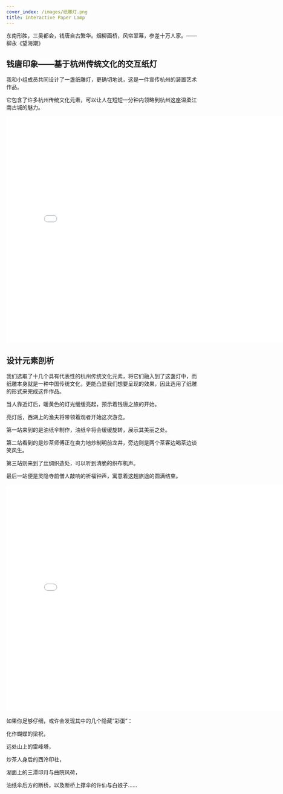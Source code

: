 ```yaml
---
cover_index: /images/纸雕灯.png
title: Interactive Paper Lamp
---
```

东南形胜，三吴都会，钱唐自古繁华。烟柳画桥，风帘翠幕，参差十万人家。——柳永《望海潮》
## 钱唐印象——基于杭州传统文化的交互纸灯
我和小组成员共同设计了一盏纸雕灯，更确切地说，这是一件宣传杭州的装置艺术作品。

它包含了许多杭州传统文化元素，可以让人在短短一分钟内领略到杭州这座温柔江南古城的魅力。

<iframe src="//player.bilibili.com/player.html?aid=77902775&bvid=BV1qJ411q7eE&cid=133278261&page=1" scrolling="no" width="800px" height="600px" border="0" frameborder="no" framespacing="0" allowfullscreen="true"> </iframe>


## 设计元素剖析
我们选取了十几个具有代表性的杭州传统文化元素，将它们融入到了这盏灯中，而纸雕本身就是一种中国传统文化，更能凸显我们想要呈现的效果，因此选用了纸雕的形式来完成这件作品。

当人靠近灯后，暖黄色的灯光缓缓亮起，预示着钱唐之旅的开始。

亮灯后，西湖上的渔夫将带领着观者开始这次游览。

第一站来到的是油纸伞制作，油纸伞将会缓缓旋转，展示其美丽之处。

第二站看到的是炒茶师傅正在卖力地炒制明前龙井，旁边则是两个茶客边喝茶边谈笑风生。

第三站则来到了丝绸织造处，可以听到清脆的织布机声。

最后一站便是灵隐寺前僧人敲响的祈福钟声，寓意着这趟旅途的圆满结束。
<iframe src="//player.bilibili.com/player.html?aid=77906634&bvid=BV1tJ411q7df&cid=133286142&page=1" scrolling="no" width="800px" height="600px" border="0" frameborder="no" framespacing="0" allowfullscreen="true"> </iframe>

如果你足够仔细，或许会发现其中的几个隐藏“彩蛋”：

化作蝴蝶的梁祝，

远处山上的雷峰塔，

炒茶人身后的西泠印社，

湖面上的三潭印月与曲院风荷，

油纸伞后方的断桥，以及断桥上撑伞的许仙与白娘子……